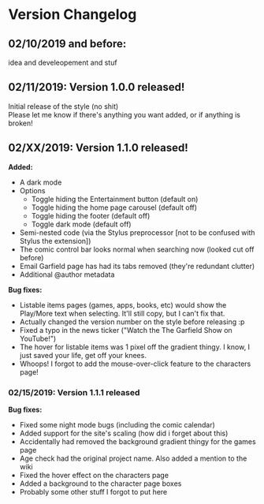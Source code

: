 # Version Changelog

## 02/10/2019 and before:
idea and develeopement and stuf

## 02/11/2019: Version 1.0.0 released!
Initial release of the style (no shit)  
Please let me know if there's anything you want added, or if anything is broken!

## 02/XX/2019: Version 1.1.0 released!
**Added:**
* A dark mode
* Options
  * Toggle hiding the Entertainment button (default on)
  * Toggle hiding the home page carousel (default off)
  * Toggle hiding the footer (default off)
  * Toggle dark mode (default off)
* Semi-nested code (via the Stylus preprocessor [not to be confused with Stylus the extension])
* The comic control bar looks normal when searching now (looked cut off before)
* Email Garfield page has had its tabs removed (they're redundant clutter)
* Additional @author metadata

**Bug fixes:**
  * Listable items pages (games, apps, books, etc) would show the Play/More text when selecting. It'll still copy, but I can't fix that.
  * Actually changed the version number on the style before releasing :p
  * Fixed a typo in the news ticker ("Watch the The Garfield Show on YouTube!")
  * The hover for listable items was 1 pixel off the gradient thingy. I know, I just saved your life, get off your knees.
  * Whoops! I forgot to add the mouse-over-click feature to the characters page!

### 02/15/2019: Version 1.1.1 released
**Bug fixes:**
  * Fixed some night mode bugs (including the comic calendar)
  * Added support for the site's scaling (how did i forget about this)
  * Accidentally had removed the background gradient thingy for the games page
  * Age check had the original project name. Also added a mention to the wiki
  * Fixed the hover effect on the characters page
  * Added a background to the character page boxes
  * Probably some other stuff I forgot to put here
